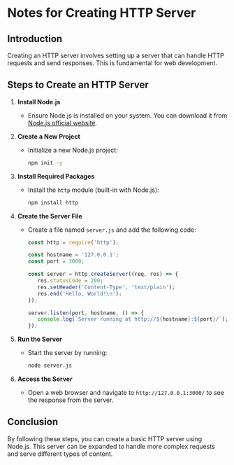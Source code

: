 # Notes for Creating HTTP Server

## Introduction
Creating an HTTP server involves setting up a server that can handle HTTP requests and send responses. This is fundamental for web development.

## Steps to Create an HTTP Server

1. **Install Node.js**
    - Ensure Node.js is installed on your system. You can download it from [Node.js official website](https://nodejs.org/).

2. **Create a New Project**
    - Initialize a new Node.js project:
      ```sh
      npm init -y
      ```

3. **Install Required Packages**
    - Install the `http` module (built-in with Node.js):
      ```sh
      npm install http
      ```

4. **Create the Server File**
    - Create a file named `server.js` and add the following code:
      ```js
      const http = require('http');

      const hostname = '127.0.0.1';
      const port = 3000;

      const server = http.createServer((req, res) => {
         res.statusCode = 200;
         res.setHeader('Content-Type', 'text/plain');
         res.end('Hello, World!\n');
      });

      server.listen(port, hostname, () => {
         console.log(`Server running at http://${hostname}:${port}/`);
      });
      ```

5. **Run the Server**
    - Start the server by running:
      ```sh
      node server.js
      ```

6. **Access the Server**
    - Open a web browser and navigate to `http://127.0.0.1:3000/` to see the response from the server.

## Conclusion
By following these steps, you can create a basic HTTP server using Node.js. This server can be expanded to handle more complex requests and serve different types of content.
